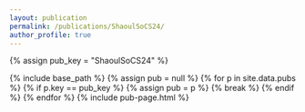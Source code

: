 ```yaml
---
layout: publication
permalink: /publications/ShaoulSoCS24/
author_profile: true
---
```

{% assign pub_key = "ShaoulSoCS24" %}

{% include base_path %}
{% assign pub = null %}
{% for p in site.data.pubs %}
  {% if p.key == pub_key %}
    {% assign pub = p %}
    {% break %}
  {% endif %}
{% endfor %}
{% include pub-page.html %}
     
         
